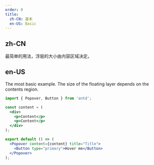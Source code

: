 ```yaml
---
order: 0
title:
  zh-CN: 基本
  en-US: Basic
---
```


## zh-CN

最简单的用法，浮层的大小由内容区域决定。

## en-US

The most basic example. The size of the floating layer depends on the contents region.

```jsx
import { Popover, Button } from 'antd';

const content = (
  <div>
    <p>Content</p>
    <p>Content</p>
  </div>
);

export default () => (
  <Popover content={content} title="Title">
    <Button type="primary">Hover me</Button>
  </Popover>
);
```

<style>
.ant-popover-content p {
  margin: 0;
}
</style>
